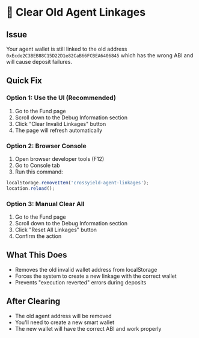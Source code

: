 # 🚨 Clear Old Agent Linkages

## Issue
Your agent wallet is still linked to the old address `0xEcde2C3BEB88C15D22D1e82CaB66FCBEA6406845` which has the wrong ABI and will cause deposit failures.

## Quick Fix

### Option 1: Use the UI (Recommended)
1. Go to the Fund page
2. Scroll down to the Debug Information section
3. Click "Clear Invalid Linkages" button
4. The page will refresh automatically

### Option 2: Browser Console
1. Open browser developer tools (F12)
2. Go to Console tab
3. Run this command:
```javascript
localStorage.removeItem('crossyield-agent-linkages');
location.reload();
```

### Option 3: Manual Clear All
1. Go to the Fund page
2. Scroll down to the Debug Information section  
3. Click "Reset All Linkages" button
4. Confirm the action

## What This Does
- Removes the old invalid wallet address from localStorage
- Forces the system to create a new linkage with the correct wallet
- Prevents "execution reverted" errors during deposits

## After Clearing
- The old agent address will be removed
- You'll need to create a new smart wallet
- The new wallet will have the correct ABI and work properly